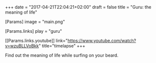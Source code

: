 +++
date = "2017-04-21T22:04:21+02:00"
draft = false
title = "Guru: the meaning of life"

[Params]
image = "main.png"

[Params.links]
play = "guru"

[[Params.links.youtube]]
link="https://www.youtube.com/watch?v=wzuBLLVoBkk"
title="timelapse"
+++

Find out the meaning of life while surfing on your beard.
